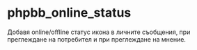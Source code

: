 # phpbb_online_status
 Добавя online/offline статус икона в личните съобщения, при преглеждане на потребител и при преглеждане на мнение.
